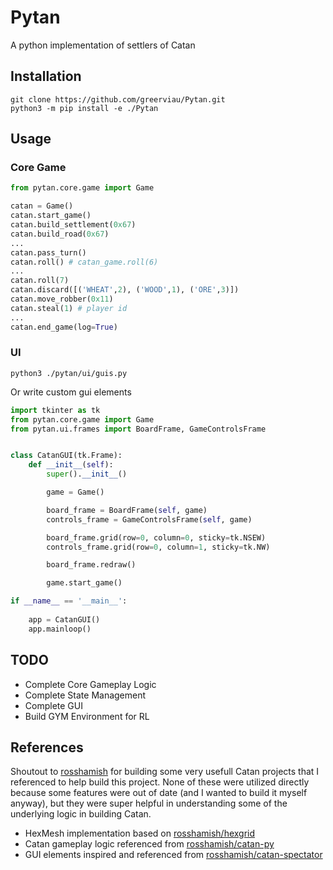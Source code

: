 # Pytan
A python implementation of settlers of Catan

## Installation
```
git clone https://github.com/greerviau/Pytan.git
python3 -m pip install -e ./Pytan
```

## Usage
### Core Game
```python
from pytan.core.game import Game

catan = Game()
catan.start_game()
catan.build_settlement(0x67)
catan.build_road(0x67)
...
catan.pass_turn()
catan.roll() # catan_game.roll(6)
...
catan.roll(7)
catan.discard([('WHEAT',2), ('WOOD',1), ('ORE',3)])
catan.move_robber(0x11)
catan.steal(1) # player id
...
catan.end_game(log=True)
```

### UI
```
python3 ./pytan/ui/guis.py
```

Or write custom gui elements

```python
import tkinter as tk
from pytan.core.game import Game
from pytan.ui.frames import BoardFrame, GameControlsFrame


class CatanGUI(tk.Frame):
    def __init__(self):
        super().__init__()

        game = Game()

        board_frame = BoardFrame(self, game)
        controls_frame = GameControlsFrame(self, game)

        board_frame.grid(row=0, column=0, sticky=tk.NSEW)
        controls_frame.grid(row=0, column=1, sticky=tk.NW)

        board_frame.redraw()

        game.start_game()

if __name__ == '__main__':
        
    app = CatanGUI()
    app.mainloop()
```

## TODO
* Complete Core Gameplay Logic
* Complete State Management
* Complete GUI
* Build GYM Environment for RL

## References
Shoutout to [rosshamish](https://github.com/rosshamish) for building some very usefull Catan projects that I referenced to help build this project. None of these were utilized directly because some features were out of date (and I wanted to build it myself anyway), but they were super helpful in understanding some of the underlying logic in building Catan.

* HexMesh implementation based on [rosshamish/hexgrid](https://github.com/rosshamish/hexgrid)
* Catan gameplay logic referenced from [rosshamish/catan-py](https://github.com/rosshamish/catan-py)
* GUI elements inspired and referenced from [rosshamish/catan-spectator](https://github.com/rosshamish/catan-spectator)

